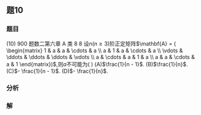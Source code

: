 ## 题10
### 题目
(10) 900 题数二第六章 A 类 8 
8 设$n( {n \geq  3})$阶正定矩阵$\mathbf{A} = ( \begin{matrix} 1 & a & a & \cdots & a \\  a & 1 & a & \cdots & a \\  \vdots &  \ddots  &  \ddots  &  \ddots  & \vdots \\  a & \cdots & a & 1 & a \\  a & a & \cdots & a & 1 \end{matrix})$,则$a$不可能为(   )
(A)$\frac{1}{n - 1}$. (B)$\frac{1}{n}$. (C)$- \frac{1}{n - 1}$. (D)$- \frac{1}{n}$.
### 分析

### 解